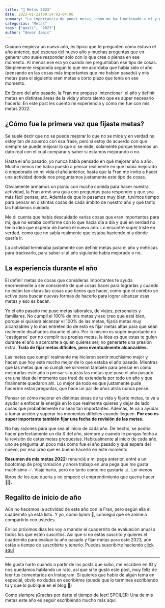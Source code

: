 ```yaml
---
title: "🎯 Metas 2023"
date: 2023-01-21T00:54:03-04:00
summary: "La importancia de poner metas, cómo me ha funcionado a mí y un regalito especial para empezar el año."
categorías: "Metas"
tags: ["goals", "2023"]
author: "Anwar Jamis"
---
```

Cuando empieza un nuevo año, es típico que te pregunten cómo estuvo el año anterior, qué esperas del nuevo año y muchas preguntas que en generar uno suele responder solo con lo que cree o piensa en ese momento. Al menos ese era yo cuando me preguntaban ese tipo de cosas. Simplemente respondía según lo que me acordaba que había sido el año (pensando en las cosas más importantes que me habían pasado) y mis metas para el siguiente eran metas a corto plazo que tenía en ese momento.

En Enero del año pasado, la Fran me propuso 'intencionar' el año y definir metas en distintas áreas de la vida y ahora siento que es súper necesario hacerlo. En este post les cuento mi experiencia y cómo me fue con mis metas 2022.

## ¿Cómo fue la primera vez que fijaste metas?

Se suele decir que no se puede mejorar lo que no se mide y en verdad no estoy tan de acuerdo con esa frase, pero sí estoy de acuerdo con que siempre se puede mejorar lo que sí se mide, solamente porque tenemos un dato real con el cual comparar y saber si estamos mejorando o no.

Hasta el año pasado, yo nunca había pensado en qué mejorar año a año. Mucho menos me había puesto a pensar realmente en qué había mejorado o empeorado en mi vida el año anterior, hasta que la Fran me invito a hacer una actividad donde nos preguntamos justamente este tipo de cosas.

Obviamente armamos un picnic con mucha comida para hacer nuestra actividad, la Fran armó una guía con preguntas para responder y que sea más fácil pensar, etc. Además de que lo pasamos muy bien, tuvimos tiempo para pensar en distintas cosas de cada ámbito de nuestro año y qué tanto las habíamos cuidado.

Me di cuenta que había descuidado varias cosas que eran importantes para mí, que no estaba conforme con lo que hacía día a día y qué en verdad no tenía idea que esperar de bueno el nuevo año. Lo encontré super triste en verdad, como que no sabía realmente que estaba haciendo ni a dónde quería ir.

La actividad terminaba justamente con definir metas para el año y métricas para trackearlo, para saber si al año siguiente había mejorado o no.

## La experiencia durante el año

El definir metas de cosas que consideras importantes te ayuda enormemente a ser consciente de qué cosas hacer para lograrlas y cuando no están tan claras las cosas que tienes que hacer, como que el cerebro se activa para buscar nuevas formas de hacerlo para lograr alcanzar esas metas y eso es bacán.

Yo el año pasado me puse metas laborales, de viajes, personales y familiares. No cumplí el 100% de mis metas y eso creo que está bien, porque si quisiera alcanzar el 100% de las metas, fijaría metas muy alcanzables y lo más entretenido de esto es fijar metas altas para que sean realmente disafiantes durante el año. Por lo mismo es super importante no 'castigarse' por no cumplir tus propias metas, la idea es que estas te guíen durante el año a acercarte a quién quieres ser, no generarte una presión extra. **Trata de fijar metas difíciles, pero eventualmente alcanzables.**

Las metas que cumplí realmente me hicieron sentir muchísimo mejor y hacen que hoy esté mucho mejor de lo que estaba el año pasado. Mientras que las metas que no cumplí me sirvieron también para pensar en cómo mejorarlas este año o pensar si quizás las metas que puse el año pasado era una idea del momento que traté de extenderla por todo un año y que finalmente quedaron ahí. Lo mejor de todo es que justamente pude hacerme estas preguntas, que hace un par de años atrás nunca pensé.

Pensar en cómo mejorar en distintas áreas de tu vida y fijarte metas, te va a ayudar a enfocar la energía en lo que realmente quieres y dejar de lado cosas que probablemente no sean tan importantes. Además, te va a ayudar a tomar acción y superar los momentos difíciles cuando lleguen. **Por eso es super importante también fijar una fecha de revisión de las metas.**

No hay razones para que sea al inicio de cada año. De hecho, se podría hacer perfectamente un día X del año, siempre y cuando le pongas fecha a la revisión de estas metas propuestas. Habitualmente al inicio de cada año, uno se pregunta un poco más cómo fue el año pasado y qué espera del nuevo, por eso creo que es bueno hacerlo en este momento.

**Resumen de mis metas 2022:** renuncié a mi pega anterior, entré a un bootcmap de programación y ahora trabajo en una pega que me gusta muchísimo ✅. Viaje harto, pero no tanto como me gustaría 📊. Leí menos libros de los que quería y no empecé el emprendimiento que quería hacer 👎🏼.

## Regalito de inicio de año

Aún no hacemos la actividad de este año con la Fran, pero según ella el cuadernito ya está listo. Y yo, como lqmm 🤍, conseguí que se anime a compartirlo con ustedes.

En los próximos días les voy a mandar el cuadernito de evaluación anual a todos los que estén suscritos. Así que si no estás suscrito y quieres el cuadernito para evaluar tu año pasado y fijar metas para este 2023, aún estás a tiempo de suscribirte y tenerlo. Puedes suscribirte haciendo [click aquí](https://www.anwarjamis.com/subscription/)

---
Me gusta harto cuando a partir de los posts que subo, me escriben en IG y nos quedamos hablando un rato, así que si te gustó este post, muy feliz de leer tus comentarios en Instagram. Si quieres que hable de algún tema en especial, obvio no dudes en escribirme (puede que lo termines escribiendo tú y que lo publique en el blog 🤍)

Como siempre ¡Gracias por darte el tiempo de leer! SPOILER: Una de mis metas este año es seguir escribiendo mucho más aquí.
